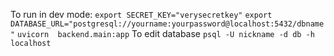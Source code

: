 To run in dev mode:
`export SECRET_KEY="verysecretkey"`
`export DATABASE_URL="postgresql://yourname:yourpassword@localhost:5432/dbname"`
`uvicorn  backend.main:app`
To edit database
`psql -U nickname -d db -h localhost`
